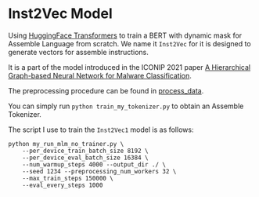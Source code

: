 # Inst2Vec Model
Using [HuggingFace Transformers](https://github.com/huggingface/transformers) to train a BERT with dynamic mask for Assemble Language from scratch. We name it `Inst2Vec` for it is designed to generate vectors for assemble instructions.

It is a part of the model introduced in the ICONIP 2021 paper [A Hierarchical Graph-based Neural Network for Malware Classification](https://link.springer.com/chapter/10.1007%2F978-3-030-92273-3_51).

The preprocessing procedure can be found in [process_data](./process_data/readme.md).

You can simply run `python train_my_tokenizer.py` to obtain an Assemble Tokenizer.

The script I use to train the `Inst2Vec1` model is as follows:
```
python my_run_mlm_no_trainer.py \
    --per_device_train_batch_size 8192 \
    --per_device_eval_batch_size 16384 \
    --num_warmup_steps 4000 --output_dir ./ \
    --seed 1234 --preprocessing_num_workers 32 \
    --max_train_steps 150000 \
    --eval_every_steps 1000
```